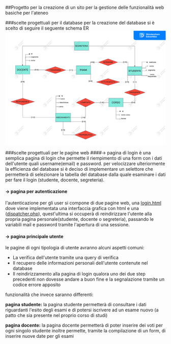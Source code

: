 ##Progetto per la creazione di un sito per la gestione delle funzionalità web basiche per l'ateneo

###scelte progettuali per il database
per la creazione del database si è scelto di seguire il seguente schema ER
![alt text](immagini/Drawing1.png)

###scelte progettuali per le pagine web
####-> pagina di login
è una semplica pagina di login che permette il riempimento di una form con i dati dell'utente quali username(email) e password.
per velocizzare ulteriormente la efficienza del database si è deciso di implementare un selettore che permetterà di selezionare la tabella del database dalla quale esaminare i dati per fare il login (studente, docente, segreteria).


#### -> pagina per autenticazione
l'autenticazione per gli user si compone di due pagine web, una [login.html](login.html) dove viene implementata una interfaccia grafica con html e una ([dispatcher.php](dispatcher.php)), quest'ultima si occuperà di reindirizzare l'utente alla propria pagina personale(studente, docente o segreteria), passando le variabili mail e password tramite l'apertura di una sessione.

#### -> pagina principale utente
le pagine di ogni tipologia di utente avranno alcuni aspetti comuni:
- La verifica dell'utente tramite una query di verifica
- Il recupero delle informazioni personali dell'utente contenute nel database
- Il reindirizzamento alla pagina di login qualora uno dei due step precedenti non dovesse andare a buon fine e la segnalazione tramite un codice errore apposito
  
funzionalità che invece saranno differenti:

**pagina studente:**
la pagina studente permetterà di consultare i dati riguardanti l'esito degli esami e di potersi iscrivere ad un esame nuovo
(a patto che sia presente nel proprio corso di studi)

**pagina docente:**
la pagina docente permetterà di poter inserire dei voti per ogni singolo studente inoltre permette, tramite la compilazione di un form, di inserire nuove date per gli esami